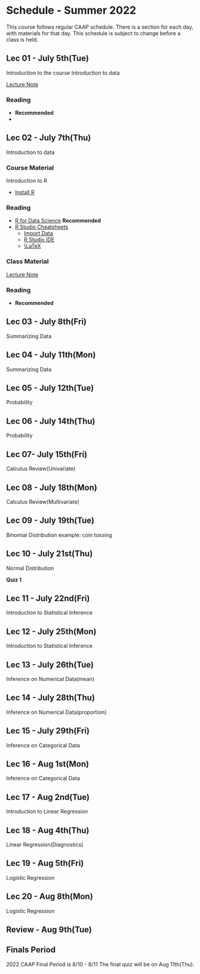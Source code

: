 # Schedule - Summer 2022

This course follows regular CAAP schedule.  There is a section for each day, with materials for that day.  This schedule is subject to change before a class is held.


## Lec 01 - July 5th(Tue)

Introduction to the course
Introduction to data

[Lecture Note]()

### Reading

* []() **Recommended**
* 
## Lec 02 - July 7th(Thu)

Introduction to data
### Course Material
Introduction to R
* [Install R](https://www.r-project.org/)


### Reading
* [R for Data Science](https://r4ds.had.co.nz/) **Recommended**
* [R Studio Cheatsheets](https://www.rstudio.com/resources/cheatsheets/)
    * [Import Data](https://raw.githubusercontent.com/rstudio/cheatsheets/main/data-import.pdf)
    * [R Studio IDE](https://raw.githubusercontent.com/rstudio/cheatsheets/main/rstudio-ide.pdf)
    * [\LaTeX](https://wch.github.io/latexsheet/)

### Class Material

[Lecture Note]()

### Reading

* []() **Recommended**

## Lec 03 - July 8th(Fri)
Summarizing Data

## Lec 04 - July 11th(Mon)
Summarizing Data

## Lec 05 - July 12th(Tue)
Probability
## Lec 06 - July 14th(Thu)
Probability
## Lec 07- July 15th(Fri)
Calculus Review(Univariate)
## Lec 08 - July 18th(Mon)
Calculus Review(Multivariate)
## Lec 09 - July 19th(Tue)
Binomial Distribution
example: coin tossing
## Lec 10 - July 21st(Thu)



Normal Distribution

**Quiz 1**

## Lec 11 - July 22nd(Fri)
Introduction to Statistical Inference
## Lec 12 - July 25th(Mon)
Introduction to Statistical Inference
## Lec 13 - July 26th(Tue)
Inference on Numerical Data(mean)
## Lec 14 - July 28th(Thu)
Inference on Numerical Data(proportion)
## Lec 15 - July 29th(Fri)
Inference on Categorical Data
## Lec 16 - Aug 1st(Mon)
Inference on Categorical Data
## Lec 17 - Aug 2nd(Tue)
Introduction to Linear Regression
## Lec 18 - Aug 4th(Thu)
Linear Regression(Diagnostics)
## Lec 19 - Aug 5th(Fri)
Logistic Regression
## Lec 20 - Aug 8th(Mon)
Logistic Regression
## Review - Aug 9th(Tue)

## Finals Period

2022 CAAP Final Period is 8/10 - 8/11
The final quiz will be on Aug 11th(Thu).
